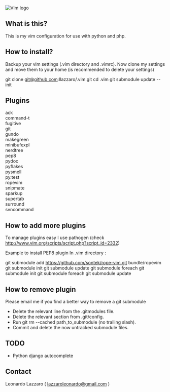 ![Vim logo](http://1.bp.blogspot.com/-fskvnqzDiYo/TjBEBr2l0ZI/AAAAAAAAAiY/KbUQz8wNkRw/s1600/vim-editor_logo.png)<br/>

## What is this?

This is my vim configuration for use with python and php.

## How to install?

Backup your vim settings (.vim directory and .vimrc). 
Now clone my settings and move them to your home (is recommended to delete your
settings)

git clone git@github.com:llazzaro/.vim.git
cd .vim
git submodule update --init


## Plugins

ack  
command-t  
fugitive  
git  
gundo  
makegreen  
minibufexpl  
nerdtree  
pep8  
pydoc  
pyflakes  
pysmell  
py.test  
ropevim  
snipmate  
sparkup  
supertab  
surround  
svncommand 


## How to add more plugins

To manage plugins easy I use pathogen (check http://www.vim.org/scripts/script.php?script_id=2332)

Example to install PEP8 plugin
In .vim directory :

git submodule add https://github.com/sontek/rope-vim.git bundle/ropevim
git submodule init
git submodule update
git submodule foreach git submodule init
git submodule foreach git submodule update

## How to remove plugin
Please email me if you find a better way to remove a git submodule

- Delete the relevant line from the .gitmodules file.
- Delete the relevant section from .git/config.
- Run git rm --cached path_to_submodule (no trailing slash).
- Commit and delete the now untracked submodule files.


## TODO

- Python django autocomplete

## Contact

Leonardo Lazzaro ( lazzaroleonardo@gmail.com )
